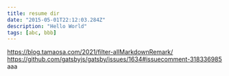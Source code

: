 ```yaml
---
title: resume dir
date: "2015-05-01T22:12:03.284Z"
description: "Hello World"
tags: [abc, bbb]
---
```


https://blog.tamaosa.com/2021/filter-allMarkdownRemark/
https://github.com/gatsbyjs/gatsby/issues/1634#issuecomment-318336985
aaa